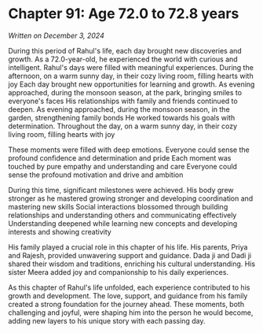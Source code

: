 # Chapter 91: Age 72.0 to 72.8 years

_Written on December 3, 2024_

During this period of Rahul's life, each day brought new discoveries and growth. As a 72.0-year-old, he experienced the world with curious and intelligent. Rahul's days were filled with meaningful experiences. During the afternoon, on a warm sunny day, in their cozy living room, filling hearts with joy Each day brought new opportunities for learning and growth. As evening approached, during the monsoon season, at the park, bringing smiles to everyone's faces His relationships with family and friends continued to deepen. As evening approached, during the monsoon season, in the garden, strengthening family bonds He worked towards his goals with determination. Throughout the day, on a warm sunny day, in their cozy living room, filling hearts with joy 

These moments were filled with deep emotions. Everyone could sense the profound confidence and determination and pride Each moment was touched by pure empathy and understanding and care Everyone could sense the profound motivation and drive and ambition 

During this time, significant milestones were achieved. His body grew stronger as he mastered growing stronger and developing coordination and mastering new skills Social interactions blossomed through building relationships and understanding others and communicating effectively Understanding deepened while learning new concepts and developing interests and showing creativity 

His family played a crucial role in this chapter of his life. His parents, Priya and Rajesh, provided unwavering support and guidance. Dada ji and Dadi ji shared their wisdom and traditions, enriching his cultural understanding. His sister Meera added joy and companionship to his daily experiences. 

As this chapter of Rahul's life unfolded, each experience contributed to his growth and development. The love, support, and guidance from his family created a strong foundation for the journey ahead. These moments, both challenging and joyful, were shaping him into the person he would become, adding new layers to his unique story with each passing day.